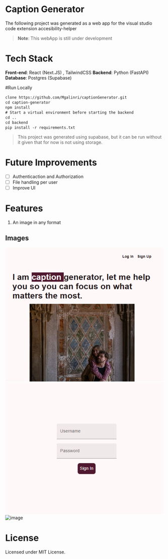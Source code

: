 # Caption Generator
The following project was generated as a web app for the visual studio code extension accesibility-helper
> **Note**: This webApp is still under development
# Tech Stack
**Front-end**: React (Next.JS) , TailwindCSS
**Backend**: Python (FastAPI)
**Database**: Postgres (Supabase)

#Run Locally
```
clone https://github.com/Mgalinri/captionGenerator.git
cd caption-generator
npm install
# Start a virtual environment before starting the backend
cd ..
cd backend
pip install -r requirements.txt
```
> This project was generated using supabase, but it can be run without it given that for now is not using storage.
> 
# Future Improvements
- [ ] Authenticaction and Authorization
- [ ] File handling per user
- [ ] Improve UI

# Features
1. An image in any format 
## Images
![alt text](image-1.png)
![alt text](image.png)
<img width="488" height="343" alt="image" src="https://github.com/user-attachments/assets/1544a1ab-996b-4be3-b963-5cf4edbfed90" />


# License
Licensed under MIT License.
